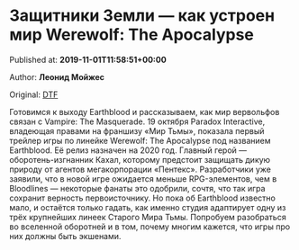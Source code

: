 
# Защитники Земли — как устроен мир Werewolf: The Apocalypse

Published at: **2019-11-01T11:58:51+00:00**

Author: **Леонид Мойжес**

Original: [DTF](https://dtf.ru/games/77307-zashchitniki-zemli-kak-ustroen-mir-werewolf-the-apocalypse)

Готовимся к выходу Earthblood и рассказываем, как мир вервольфов связан с Vampire: The Masquerade.
19 октября Paradox Interactive, владеющая правами на франшизу «Мир Тьмы», показала первый трейлер игры по линейке Werewolf: The Apocalypse под названием Earthblood. Её релиз назначен на 2020 год.
Главный герой — оборотень-изгнанник Кахал, которому предстоит защищать дикую природу от агентов мегакорпорации «Пентекс». Разработчики уже заявили, что в новой игре ожидается меньше RPG-элементов, чем в Bloodlines — некоторые фанаты это одобрили, сочтя, что так игра сохранит верность первоисточнику.
Но пока об Earthblood известно мало, и остаётся только гадать, как именно студия адаптирует одну из трёх крупнейших линеек Старого Мира Тьмы. Попробуем разобраться во вселенной оборотней и в том, почему многим кажется, что игры про них должны быть экшенами.
